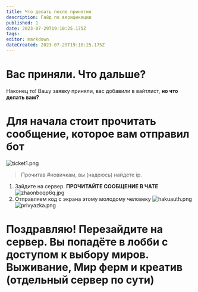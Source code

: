 ```yaml
---
title: Что делать после принятия
description: Гайд по верификации
published: 1
date: 2023-07-29T19:10:25.175Z
tags: 
editor: markdown
dateCreated: 2023-07-29T19:10:25.175Z
---
```


# Вас приняли. Что дальше?

Наконец то! Вашу заявку приняли, вас добавили в вайтлист, **но что делать вам?**
# Для начала стоит прочитать сообщение, которое вам отправил бот
![ticket1.png](/images/ticket1.png)
> 
> Прочитав #новичкам, вы (надеюсь) найдете ip.
1. Зайдите на сервер. **ПРОЧИТАЙТЕ СООБЩЕНИЕ В ЧАТЕ**
![zhaonboqp6q.jpg](/images/zhaonboqp6q.jpg)
2. Отправляем код с экрана этому молодому человеку
![hakuauth.png](/images/hakuauth.png)
![privyazka.png](/images/privyazka.png)
# Поздравляю! Перезайдите на сервер. Вы попадёте в лобби с доступом к выбору миров. Выживание, Мир ферм и креатив (отдельный сервер по сути)
